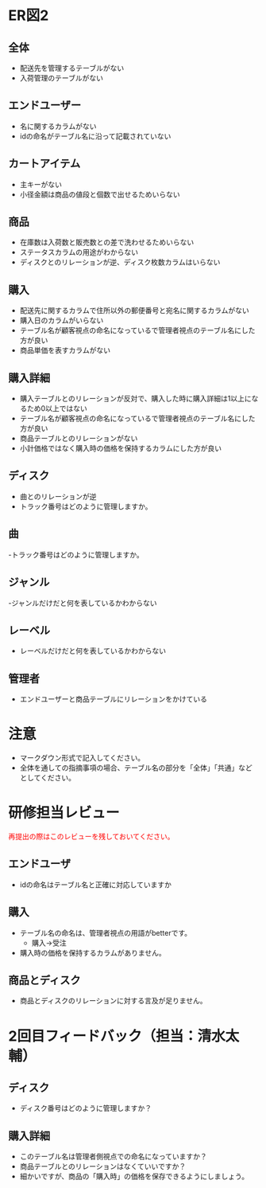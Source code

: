 # ER図2
## 全体
- 配送先を管理するテーブルがない
- 入荷管理のテーブルがない

## エンドユーザー
- 名に関するカラムがない
- idの命名がテーブル名に沿って記載されていない

## カートアイテム
- 主キーがない
- 小径金額は商品の値段と個数で出せるためいらない

## 商品
- 在庫数は入荷数と販売数との差で洗わせるためいらない
- ステータスカラムの用途がわからない
- ディスクとのリレーションが逆、ディスク枚数カラムはいらない

## 購入
- 配送先に関するカラムで住所以外の郵便番号と宛名に関するカラムがない
- 購入日のカラムがいらない
- テーブル名が顧客視点の命名になっているで管理者視点のテーブル名にした方が良い
- 商品単価を表すカラムがない

## 購入詳細
- 購入テーブルとのリレーションが反対で、購入した時に購入詳細は1以上になるため0以上ではない
- テーブル名が顧客視点の命名になっているで管理者視点のテーブル名にした方が良い
- 商品テーブルとのリレーションがない
- 小計価格ではなく購入時の価格を保持するカラムにした方が良い

## ディスク
- 曲とのリレーションが逆
- トラック番号はどのように管理しますか。

## 曲
-トラック番号はどのように管理しますか。

## ジャンル
-ジャンルだけだと何を表しているかわからない

## レーベル
- レーベルだけだと何を表しているかわからない

## 管理者
- エンドユーザーと商品テーブルにリレーションをかけている

# 注意
* マークダウン形式で記入してください。
* 全体を通しての指摘事項の場合、テーブル名の部分を「全体」「共通」などとしてください。

# 研修担当レビュー
<font color="Red">再提出の際はこのレビューを残しておいてください。</font>

## エンドユーザ
- idの命名はテーブル名と正確に対応していますか

## 購入
- テーブル名の命名は、管理者視点の用語がbetterです。
  - 購入→受注
- 購入時の価格を保持するカラムがありません。

## 商品とディスク
- 商品とディスクのリレーションに対する言及が足りません。

# 2回目フィードバック（担当：清水太輔）

## ディスク
- ディスク番号はどのように管理しますか？

## 購入詳細
- このテーブル名は管理者側視点での命名になっていますか？
- 商品テーブルとのリレーションはなくていいですか？
- 細かいですが、商品の「購入時」の価格を保存できるようにしましょう。
